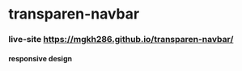 # transparen-navbar
### live-site https://mgkh286.github.io/transparen-navbar/
#### responsive design 
